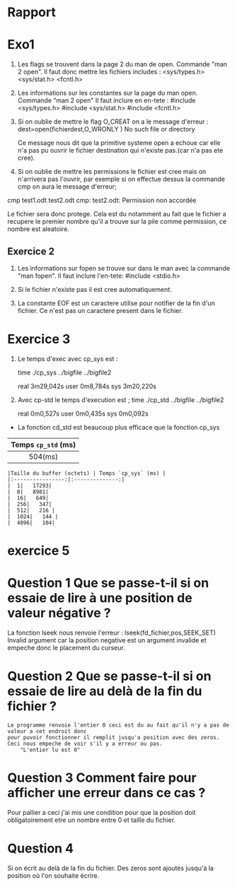 # Rapport

# Exo1



1. Les flags se trouvent dans la page 2 du man de open. Commande "man 2 open".
Il faut donc mettre les fichiers includes : 
    <sys/types.h>
    <sys/stat.h>
    <fcntl.h>

2. Les informations sur les constantes sur la page du man open. Commande "man 2 open"
Il faut inclure en en-tete :
    #include <sys/types.h>
    #include <sys/stat.h>
    #include <fcntl.h>

3. Si on oublie de mettre le flag O_CREAT on a le message d'erreur :
    dest=open(fichierdest,O_WRONLY )
    No such file or directory
    
    Ce message nous dit que la primitive systeme open a echoue car elle n'a pas pu ouvrir le fichier destination qui n'existe pas.(car n'a pas ete cree).

4. Si on oublie de mettre les permissions le fichier est cree mais on n'arrivera pas l'ouvrir, par exemple si on effectue dessus la commande cmp on aura le message d'erreur;

cmp test1.odt test2.odt 
cmp: test2.odt: Permission non accordée

Le fichier sera donc protege.
Cela est du notamment au fait que le fichier a recupere le premier nombre qu'il a trouve sur la pile comme permission, ce nombre est aleatoire.

## Exercice 2


1. Les informations sur fopen se trouve sur dans le man avec la commande "man fopen".
    Il faut inclure l'en-tete: 
        #include <stdio.h>

2. Si le fichier n'existe pas il est cree automatiquement.

3. La constante EOF est un caractere utilise pour notifier de la fin d'un fichier. Ce n'est pas un caractere present dans le fichier.

# Exercice 3

1. Le temps d'exec avec cp_sys est :

    time ./cp_sys ../bigfile ../bigfile2

    real	3m29,042s
    user	0m8,784s
    sys	3m20,220s

2. Avec cp-std le temps d'execution est ;
    time ./cp_std ../bigfile ../bigfile2

    real	0m0,527s
    user	0m0,435s
    sys	0m0,092s


- La fonction cd_std est beaucoup plus efficace que la fonction cp_sys

| Temps `cp_std` (ms)|
|:----------------:|
| 504(ms)|

    |Taille du buffer (octets) | Temps `cp_sys` (ms) |
    |:----------------:|:--------------:|
    |  1|   17293|
    |  8|   8981|
    |  16|   649|
    |  256|   347|
    |  512|   216 |
    |  1024|   144 |
    |  4096|   104|

# exercice 5

# Question 1 Que se passe-t-il si on essaie de lire à une position de valeur négative ?

La fonction lseek nous renvoie l'erreur :
    lseek(fd_fichier,pos,SEEK_SET)
    Invalid argument
car la position negative est un argument invalide et empeche donc le placement du curseur.

# Question 2 Que se passe-t-il si on essaie de lire au delà de la fin du fichier ?

    Le programme renvoie l'entier 0 ceci est du au fait qu'il n'y a pas de valeur a cet endroit donc
    pour puvoir fonctionner il remplit jusqu'a position avec des zeros. Ceci nous empeche de voir s'il y a erreur ou pas.
        "L'entier lu est 0"

# Question 3 Comment faire pour afficher une erreur dans ce cas ?

Pour pallier a ceci j'ai mis une condition pour que la position doit obligatoirement etre un nombre entre 0 et taille du fichier.

# Question 4

Si on écrit au delà de la fin du fichier. Des zeros sont ajoutés jusqu'à la position où l'on souhaite écrire.